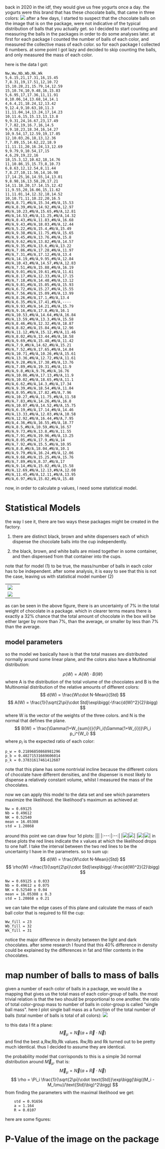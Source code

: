 back in 2020 in the idf, they would give us free yogurts once a day. the yogurts were this brand that has these chocolate balls, that came in three colors:
![](Package.jpg)
after a few days, I started to suspect that the chocolate balls on the image that is on the package, were not indicative of the typical distribution of balls that you actually get. so I decided to start counting and measuring the balls in the packages in order to do some analyses later. at first for each package I counted the number of balls of each color, and measured the collective mass of each color. so for each package I collected 6 numbers. at some point I got lazy and decided to skip counting the balls, and only measured the mass of each color.

here is the data I got:

```
Nw,Ww,Nb,Wb,Nk,Wk
5,6.15,21,17.31,16,15.45
7,8.31,19,17.51,12,10.72
15,10.28,21,15.79,14,12.59
15,10.74,10,9.48,16,15.83
5,6.95,17,17.36,11,11.91
8,10.06,14,13.68,14,14.1
4,6.4,21,18.24,12,13.42
9,12.4,9,10.63,10,11.3
11,11.04,14,13.24,17,14.23
10,11.6,15,15.13,13,13.8
9,9.31,24,16.67,23,17.49
7,7.82,19,16.7,16,14.5
9,9.18,23,18.34,16,14.27
10,9.54,17,12.59,19,17.05
12,10.03,26,18,13,12.36
7,7.89,15,14.62,22,18.9
11,11.11,20,16.24,13,12.69
9,9.79,9,10.54,17,15
4,6,29,19,22,16
18,15.3,12,10.62,18,14.76
11,10.86,15,15.73,8,10.73
6,8.63,12,12.54,8,11.44
7,8.27,10,11.56,14,16.98
17,14.25,16,14.55,14,13.01
9,8.98,16,13.58,20,17.21
14,11.18,20,17.14,15,12.42
11,9.55,20,16.06,15,11.62
11,11.01,14,12.32,18,14.52
10,10.71,11,10.22,20,16.5
#N/A,8.71,#N/A,15.34,#N/A,15.53
#N/A,8.39,#N/A,14.92,#N/A,12.97
#N/A,10.23,#N/A,15.65,#N/A,12.81
#N/A,14.53,#N/A,11.25,#N/A,14.32
#N/A,8.43,#N/A,11.83,#N/A,16.68
#N/A,9.43,#N/A,18.03,#N/A,12.44
#N/A,5.22,#N/A,15.4,#N/A,15.49
#N/A,9.38,#N/A,11.75,#N/A,15.65
#N/A,9.45,#N/A,13.76,#N/A,15.8
#N/A,9.62,#N/A,13.82,#N/A,14.57
#N/A,9.35,#N/A,13.6,#N/A,13.22
#N/A,7.86,#N/A,17.28,#N/A,11.97
#N/A,7.31,#N/A,17.12,#N/A,13.4
#N/A,14.19,#N/A,9.95,#N/A,12.84
#N/A,10.43,#N/A,14.57,#N/A,12.83
#N/A,7.51,#N/A,15.88,#N/A,16.19
#N/A,9.01,#N/A,19.61,#N/A,11.61
#N/A,8.17,#N/A,12.33,#N/A,17.15
#N/A,7.18,#N/A,14.48,#N/A,13.12
#N/A,9.81,#N/A,15.05,#N/A,15.93
#N/A,6.72,#N/A,15.27,#N/A,15.55
#N/A,7.56,#N/A,15.09,#N/A,13.99
#N/A,8.26,#N/A,17.1,#N/A,13.4
#N/A,6.35,#N/A,17.41,#N/A,----
#N/A,9.93,#N/A,14.21,#N/A,15.79
#N/A,9.16,#N/A,17.8,#N/A,16.1
#N/A,10.53,#N/A,14.64,#N/A,16.84
#N/A,13.59,#N/A,13.3,#N/A,15.58
#N/A,8.46,#N/A,12.32,#N/A,18.87
#N/A,8.82,#N/A,15.84,#N/A,12.96
#N/A,11.12,#N/A,15.12,#N/A,11.46
#N/A,8.02,#N/A,13.44,#N/A,18.58
#N/A,9.69,#N/A,15.48,#N/A,11.42
#N/A,7.9,#N/A,14.62,#N/A,15.21
#N/A,7.52,#N/A,17.65,#N/A,14.84
#N/A,10.71,#N/A,10.26,#N/A,15.61
#N/A,13.36,#N/A,12.72,#N/A,11.61
#N/A,9.28,#N/A,17.38,#N/A,13.76
#N/A,7.89,#N/A,19.31,#N/A,11.9
#N/A,9.8,#N/A,9.76,#N/A,16.76
#N/A,10.06,#N/A,17.13,#N/A,11.9
#N/A,10.02,#N/A,18.65,#N/A,11.1
#N/A,6.62,#N/A,14.3,#N/A,17.34
#N/A,9.39,#N/A,18.54,#N/A,11.04
#N/A,8.95,#N/A,17.82,#N/A,7.96
#N/A,10.27,#N/A,11.75,#N/A,11.58
#N/A,7.83,#N/A,14.26,#N/A,16.8
#N/A,10.07,#N/A,14.52,#N/A,15.75
#N/A,6.19,#N/A,17.14,#N/A,14.46
#N/A,13.33,#N/A,12.03,#N/A,10.58
#N/A,12.92,#N/A,16.44,#N/A,7.95
#N/A,4.36,#N/A,16.55,#N/A,18.77
#N/A,8.5,#N/A,10.59,#N/A,16.57
#N/A,9.73,#N/A,13.8,#N/A,11.55
#N/A,7.91,#N/A,19.96,#N/A,13.25
#N/A,8.05,#N/A,17.9,#N/A,14
#N/A,7.92,#N/A,15.5,#N/A,10.95
#N/A,8.8,#N/A,18.04,#N/A,10.1
#N/A,9.79,#N/A,16.24,#N/A,12.06
#N/A,9.68,#N/A,15.25,#N/A,15.76
#N/A,7.89,#N/A,8.37,#N/A,17
#N/A,9.14,#N/A,15.02,#N/A,15.58
#N/A,12.69,#N/A,12.13,#N/A,12.08
#N/A,11.45,#N/A,12.11,#N/A,13.95
#N/A,6.97,#N/A,15.02,#N/A,15.48
```

now, in order to calculate p values, I need some statistical model.

# Statistical Models

the way I see it, there are two ways these packages might be created in the factory.

1) there are distinct black, brown and white dispensers each of which dispense the chocolate balls into the cup independently.

2) the black, brown, and white balls are mixed together in some container, and then dispensed from that container into the cups.

note that for model (1) to be true, the mass/number of balls in each color has to be independent. after some analysis, it is easy to see that this is not the case, leaving us with statistical model number (2)

|||
|:---:|:--:|
|![](basic_color_distrebution_weight.png)|
|![](basic_color_distrebution_count.png)|

as can be seen in the above figure, there is an uncertainty of 7% in the total weight of chocolate in a package. which in clearer terms means there is exactly a 32% chance that the total amount of chocolate in the box will be either larger by more than 7%, than the average, or smaller by less than 7% than the average.

## model parameters

so the model we basically have is that the total masses are distributed normally around some linear plane, and the colors also have a Multinomial distribution:

$$
\rho(W) = A(W)\cdot{B(W)}
$$
where A is the distribution of the total volume of the chocolates and B is the Multinomial distribution of the relative amounts of different colors:
$$
d(W) = \frac{W\cdot N-Mean}{Std}
$$
$$
A(W) = \frac{1}{\sqrt{2\pi}\cdot Std}\exp\bigg(-\frac{d(W)^2}{2}\bigg)
$$
where W is the vector of the weights of the three colors. and N is the normal that defines the plane.
$$
B(W) = \frac{\Gamma(1+W_{sum})}{\Pi_i(\Gamma(1+W_{i})}\Pi_i p_i^{W_i}
$$
where $p_i$ is the expected ratio of each color:

```
p_w = 0.21896850868981296
p_b = 0.40271531669606014
p_k = 0.37831617461412687
```

note that this plane has some nontrivial incline because the different colors of chocolate have different densities, and the dispenser is most likely to dispense a relatively constant volume, whilst I measured the mass of the chocolates.

now we can apply this model to the data set and see which parameters maximize the likelihood. the likelihood's maximum as achieved at:

```
Nw = 0.69125
Nb = 0.49612
NK = 0.52540
mean = 16.05308
std = 1.20868
```

around this point we can draw four 1d plots:
|||
|:---:|:--:|
|![](liklihoodNw.png)|![](liklihoodNb.png)|
|![](liklihoodMean.png)|![](liklihoodStd.png)|
in these plots the red lines indicate the x values at which the likelihood drops to one half. I take the interval between the two red lines to be the uncertainty I have in the parameters. so to sum up:
$$
d(W) = \frac{W\cdot N-Mean}{Std}
$$
$$
\rho(W) =\frac{1}{\sqrt{2\pi}\cdot Std}\exp\bigg(-\frac{d(W)^2}{2}\bigg)
$$

```
Nw = 0.69125 ± 0.033
Nb = 0.49612 ± 0.075
NK = 0.52540 ± 0.04
mean = 16.05308 ± 0.3
std = 1.20868 ± 0.21
```

we can take the edge cases of this plane and calculate the mass of each ball color that is required to fill the cup:

```
Ww_fill = 23
Wb_fill = 32
Wk_fill = 31
```

notice the major difference in density between the light and dark chocolates. after some research I found that this 40% difference in density could be explained by the differences in fat and filler contents in the chocolates.

# map number of balls to mass of balls

given a number of each color of balls in a package, we would like a mapping that gives us the total mass of each color-group of balls. the most trivial relation is that the two should be proportional to one another. the ratio of total color-group mass to number of balls in color-group is called "single ball mass". here I plot single ball mass as a function of the total number of balls (total number of balls is total of all colors):
![](mass_of_single_ball.png)

to this data I fit a plane:
$$
\vec{M}_\mu=\vec{N}\big(a+\vec{R}\cdot\vec{N}\big)
$$
and find the best a,Rw,Rb,Rk values. Rw,Rb and Rk turned out to be pretty much identical. thus I decided to assume they are identical.

the probability model that corrisponds to this is a simple 3d normal distribution around $\vec{M}_\mu$. that is:
$$
\vec{M}_\mu=\vec{N}\big(a+\vec{R}\cdot\vec{N}\big)
$$
$$
\rho = \Pi_i \frac{1}{\sqrt{2\pi}\cdot \text{Std}}\exp\bigg(\big((M_i - M_i\mu)/\text{Std}\big)^2\bigg)
$$
from finding the parameters with the maximal likelihood we get:
```
    std = 0.91656
    a = 1.164
    R = 0.0107
```
here are some figures:


# P-Value of the image on the package


